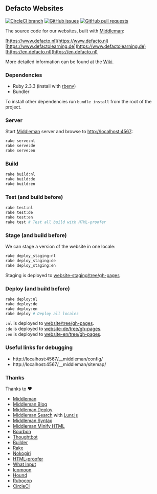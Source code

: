 ## Defacto Websites

 [![CircleCI branch](https://img.shields.io/circleci/project/github/DefactoSoftware/website/master.svg)](https://circleci.com/gh/DefactoSoftware/website) [![GitHub issues](https://img.shields.io/github/issues/defactosoftware/website.svg)](https://github.com/defactosoftware/website/issues) [![GitHub pull requests](https://img.shields.io/github/issues-pr/defactosoftware/website.svg)](https://github.com/DefactoSoftware/website/pulls)

The source code for our websites, built with [Middleman](https://middlemanapp.com/):

[https://www.defacto.nl](https://www.defacto.nl)  
[https://www.defactolearning.de](https://www.defactolearning.de)  
[https://en.defacto.nl](https://en.defacto.nl)

More detailed information can be found at the [Wiki](https://github.com/DefactoSoftware/website/wiki).

### Dependencies

-   Ruby 2.3.3 (install with [rbenv](https://github.com/sstephenson/rbenv))
-   Bundler

To install other dependencies run `bundle install` from the root of the project.

### Server

Start [Middleman](https://middlemanapp.com) server and browse to [http://localhost:4567](http://localhost:4567):

```bash
rake serve:nl
rake serve:de
rake serve:en
```

### Build

```bash
rake build:nl
rake build:de
rake build:en
```

### Test (and build before)

```bash
rake test:nl
rake test:de
rake test:en
rake test # Test all build with HTML-proofer
```

### Stage (and build before)

We can stage a version of the website in one locale:

```bash
rake deploy_staging:nl
rake deploy_staging:de
rake deploy_staging:en
```

Staging is deployed to [website-staging/tree/gh-pages](https://github.com/DefactoSoftware/website-staging/tree/gh-pages)

### Deploy (and build before)

```bash
rake deploy:nl
rake deploy:de
rake deploy:en
rake deploy # Deploy all locales
```

`:nl` is deployed to [website/tree/gh-pages](https://github.com/DefactoSoftware/website/tree/gh-pages).  
`:de` is deployed to [website-de/tree/gh-pages](https://github.com/DefactoSoftware/website-de/tree/gh-pages).  
`:en` is deployed to [website-en/tree/gh-pages](https://github.com/DefactoSoftware/website-en/tree/gh-pages).

### Useful links for debugging

- http://localhost:4567/__middleman/config/
- http://localhost:4567/__middleman/sitemap/

### Thanks

Thanks to :heart:

- [Middleman](https://middlemanapp.com/)
- [Middleman Blog](https://github.com/middleman/middleman-blog)
- [Middleman Deploy](https://github.com/karlfreeman/middleman-deploy)
- [Middleman Search](https://github.com/manastech/middleman-search) with [Lunr.js](https://github.com/olivernn/lunr.js/)
- [Middleman Syntax](https://github.com/middleman/middleman-syntax)
- [Middleman Minify HTML](https://github.com/middleman/middleman-minify-html)
- [Bourbon](https://github.com/thoughtbot/bourbon/)
- [Thoughtbot](https://github.com/thoughtbot)
- [Builder](https://github.com/jimweirich/builder/)
- [Rake](https://github.com/ruby/rake)
- [Nokogiri](https://github.com/sparklemotion/nokogiri)
- [HTML-proofer](https://github.com/gjtorikian/html-proofer)
- [What Input](https://github.com/ten1seven/what-input)
- [Icomoon](https://icomoon.io/)
- [Hound](https://houndci.com/)
- [Rubocop](https://github.com/rubocop-hq/rubocop)
- [CircleCI](https://circleci.com/)
